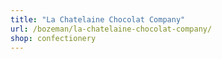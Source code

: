 ```yaml
---
title: "La Chatelaine Chocolat Company"
url: /bozeman/la-chatelaine-chocolat-company/
shop: confectionery
---
```

